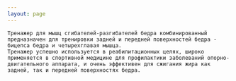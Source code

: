 ```yaml
---
layout: page
---
```


   
    Тренажер для мышц сгибателей-разгибателей бедра комбинированный предназначен для тренировки задней и передней поверхностей бедра - бицепса бедра и четырехглавая мышца.
    Тренажер успешно используется в реабилитационных целях, широко применяется в спортивной медицине для профилактики заболеваний опорно-двигательного аппарата, и очень эффективен для сжигания жира как задней, так и передней поверхностях бедра.
